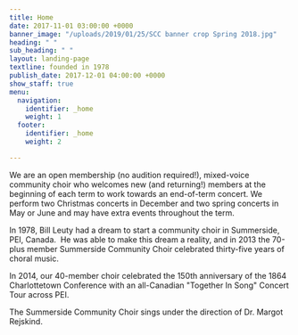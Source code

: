 ```yaml
---
title: Home
date: 2017-11-01 03:00:00 +0000
banner_image: "/uploads/2019/01/25/SCC banner crop Spring 2018.jpg"
heading: " "
sub_heading: " "
layout: landing-page
textline: founded in 1978
publish_date: 2017-12-01 04:00:00 +0000
show_staff: true
menu:
  navigation:
    identifier: _home
    weight: 1
  footer:
    identifier: _home
    weight: 2

---
```

We are an open membership (no audition required!), mixed-voice community choir who welcomes new (and returning!) members at the beginning of each term to work towards an end-of-term concert. We perform two Christmas concerts in December and two spring concerts in May or June and may have extra events throughout the term.

In 1978, Bill Leuty had a dream to start a community choir in Summerside, PEI, Canada.  He was able to make this dream a reality, and in 2013 the 70-plus member Summerside Community Choir celebrated thirty-five years of choral music.

In 2014, our 40-member choir celebrated the 150th anniversary of the 1864 Charlottetown Conference with an all-Canadian "Together In Song" Concert Tour across PEI.

The Summerside Community Choir sings under the direction of Dr. Margot Rejskind.